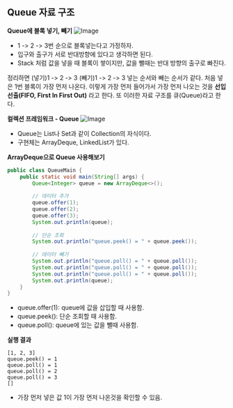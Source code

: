 ## Queue 자료 구조
**Queue에 블록 넣기, 빼기**
![Image](https://github.com/user-attachments/assets/861f637f-dc77-4ea4-9883-7744d31ca927)
- 1 -> 2 -> 3번 순으로 블록넣는다고 가정하자.
- 입구와 출구가 서로 반대방향에 있다고 생각하면 된다.
- Stack 처럼 값을 넣을 때 블록이 쌓이지만, 값을 뺄때는 반대 방향의 출구로 빠진다.

정리하면 (넣기)1 -> 2 -> 3  (빼기)1 -> 2 -> 3 넣는 순서와 빼는 순서가 같다. 처음 넣은 1번 블록이 가장 먼저 나온다. 이렇게 가장 먼저 들어가서 가장 먼저 나오는 것을 **선입 선출(FIFO, First In First Out)** 라고 한다. 또 이러한 자료 구조를 큐(Queue)라고 한다.

**컬렉션 프레임워크 - Queue**
![Image](https://github.com/user-attachments/assets/7c64c618-0bbe-4954-9c2a-ba5bd679dc96)
- Queue는 List나 Set과 같이 Collection의 자식이다.
- 구현체는 ArrayDeque, LinkedList가 있다.

**ArrayDeque으로 Queue 사용해보기**
~~~ java
public class QueueMain {  
    public static void main(String[] args) {  
        Queue<Integer> queue = new ArrayDeque<>();  
  
        // 데이터 추가  
        queue.offer(1);  
        queue.offer(2);  
        queue.offer(3);  
        System.out.println(queue);  
  
        // 단순 조회  
        System.out.println("queue.peek() = " + queue.peek());  
  
        // 데이터 빼기  
        System.out.println("queue.poll() = " + queue.poll());  
        System.out.println("queue.poll() = " + queue.poll());  
        System.out.println("queue.poll() = " + queue.poll());  
        System.out.println(queue);  
    }
}
~~~
- queue.offer(1): queue에 값을 삽입할 때 사용함.
- queue.peek(): 단순 조회할 때 사용함.
- queue.poll(): queue에 있는 값을 뺄때 사용함.

**실행 결과**
~~~
[1, 2, 3]
queue.peek() = 1
queue.poll() = 1
queue.poll() = 2
queue.poll() = 3
[]
~~~
- 가장 먼저 넣은 값 1이 가장 먼저 나온것을 확인할 수 있음.
